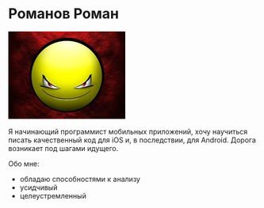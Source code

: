 # Романов Роман

![](img/avatar.jpg)

Я начинающий программист мобильных приложений, хочу научиться писать качественный код для iOS и, в последствии, для Android. Дорога возникает под шагами идущего.

Обо мне:

* обладаю способностями к анализу
* усидчивый
* целеустремленный